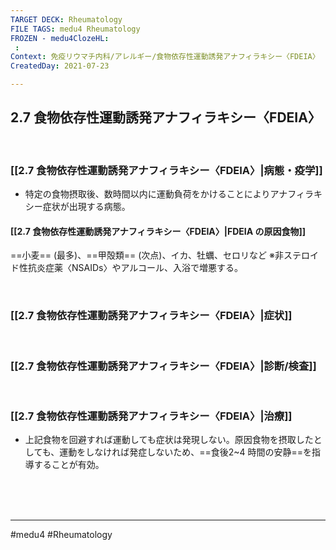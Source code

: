 ```yaml
---
TARGET DECK: Rheumatology
FILE TAGS: medu4 Rheumatology
FROZEN - medu4ClozeHL:
 : 
Context: 免疫リウマチ内科/アレルギー/食物依存性運動誘発アナフィラキシー〈FDEIA〉
CreatedDay: 2021-07-23

---
```


## 2.7 食物依存性運動誘発アナフィラキシー〈FDEIA〉

<br>

### [[2.7 食物依存性運動誘発アナフィラキシー〈FDEIA〉|病態・疫学]]
* 特定の食物摂取後、数時間以内に運動負荷をかけることによりアナフィラキシー症状が出現する病態。	
#### [[2.7 食物依存性運動誘発アナフィラキシー〈FDEIA〉|FDEIA の原因食物]]
==小麦== (最多)、==甲殻類== (次点)、イカ、牡蠣、セロリなど
※非ステロイド性抗炎症薬〈NSAIDs〉やアルコール、入浴で増悪する。
<!--ID: 1627801028532-->


<br>

### [[2.7 食物依存性運動誘発アナフィラキシー〈FDEIA〉|症状]]


<br>

### [[2.7 食物依存性運動誘発アナフィラキシー〈FDEIA〉|診断/検査]]


<br>

### [[2.7 食物依存性運動誘発アナフィラキシー〈FDEIA〉|治療]]
* 上記食物を回避すれば運動しても症状は発現しない。原因食物を摂取したとしても、運動をしなければ発症しないため、==食後2~4 時間の安静==を指導することが有効。
 
<!--ID: 1627801028538-->


<br><br><br>

---
#medu4 #Rheumatology 
